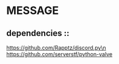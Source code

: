 # MESSAGE

## dependencies ::
https://github.com/Rapptz/discord.py\n
https://github.com/serverstf/python-valve
